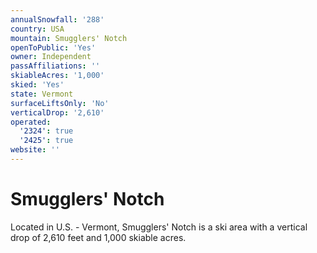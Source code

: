 ```yaml
---
annualSnowfall: '288'
country: USA
mountain: Smugglers' Notch
openToPublic: 'Yes'
owner: Independent
passAffiliations: ''
skiableAcres: '1,000'
skied: 'Yes'
state: Vermont
surfaceLiftsOnly: 'No'
verticalDrop: '2,610'
operated:
  '2324': true
  '2425': true
website: ''
---
```



# Smugglers' Notch

Located in U.S. - Vermont, Smugglers' Notch is a ski area with a vertical drop of 2,610 feet and 1,000 skiable acres.

